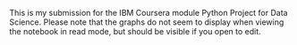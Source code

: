 This is my submission for the IBM Coursera module Python Project for Data Science. Please note that the graphs do not seem to display when viewing the notebook in read mode, but should be visible if you open to edit.
